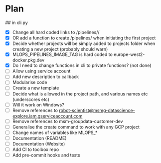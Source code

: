# Plan
## in cli.py
- [x] Change all hard coded links to /pipelines//
- [x] OR add a function to create /pipelines/ when initiating the first project
- [x] Decide whether projects will be simply added to projects folder when creating a new project (probably should warn)
- [x] MLOPS_PIPELINES_IMAGE_TAG is hard coded to europe-west2-docker.pkg.dev
- [x] Do I need to change functions in cli to private functions? (not done)
- [ ] Allow using service account
- [ ] Add new description to callback
- [ ] Modularise code
- [ ] Create a new template
- [ ] Decide what is allowed in the project path, and various names etc (underscores etc)
- [ ] Will it work on Windows?
- [ ] Remove references to robot-scientist@msmg-datascience-explore.iam.gserviceaccount.com
- [ ] Remove references to msm-groupdata-customer-dev
- [ ] Generalise the create command to work with any GCP project
- [ ] Change names of variables like MLOPS_*
- [ ] Documentation (README)
- [ ] Documentation (Website)
- [ ] Add CI to toolbox repo
- [ ] Add pre-commit hooks and tests